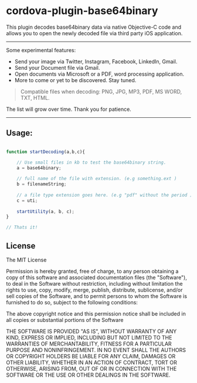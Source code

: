 cordova-plugin-base64binary
============

This plugin decodes base64binary data via native Objective-C code and allows you to open the newly decoded file via third party iOS application.

-----

Some experimental features:
* Send your image via Twitter, Instagram, Facebook, LinkedIn, Gmail.
* Send your Document file via Gmail.
* Open documents via Microsoft or a PDF, word processing application.
* More to come or yet to be discovered. Stay tuned.


> Compatible files when decoding: 
> PNG, JPG, MP3, PDF, MS WORD, TXT, HTML.

The list will grow over time. Thank you for patience.


-----


Usage:
------

```javascript

function startDecoding(a,b,c){

    // Use small files in kb to test the base64binary string.
    a = base64binary;      
    
    // full name of the file with extension. (e.g something.ext )
    b = filenameString;
    
    // a file type extension goes here. (e.g "pdf" without the period )
    c = uti;
    
    startUtility(a, b, c);
}

// Thats it!

```




## License

The MIT License

Permission is hereby granted, free of charge, to any person obtaining a copy of this software and associated documentation files (the "Software"), to deal in the Software without restriction, including without limitation the rights to use, copy, modify, merge, publish, distribute, sublicense, and/or sell copies of the Software, and to permit persons to whom the Software is furnished to do so, subject to the following conditions:

The above copyright notice and this permission notice shall be included in all copies or substantial portions of the Software

THE SOFTWARE IS PROVIDED "AS IS", WITHOUT WARRANTY OF ANY KIND, EXPRESS OR IMPLIED, INCLUDING BUT NOT LIMITED TO THE WARRANTIES OF MERCHANTABILITY, FITNESS FOR A PARTICULAR PURPOSE AND NONINFRINGEMENT. IN NO EVENT SHALL THE AUTHORS OR COPYRIGHT HOLDERS BE LIABLE FOR ANY CLAIM, DAMAGES OR OTHER LIABILITY, WHETHER IN AN ACTION OF CONTRACT, TORT OR OTHERWISE, ARISING FROM, OUT OF OR IN CONNECTION WITH THE SOFTWARE OR THE USE OR OTHER DEALINGS IN THE SOFTWARE.
